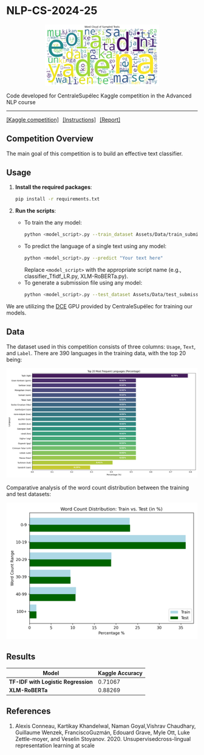 # NLP-CS-2024-25

<p align="center">
  <img src="Assets/Images/word_cloud-removebg-preview.png" alt="Word cloud" width="300">
</p>

Code developed for CentraleSupélec Kaggle competition in the Advanced NLP course

---

<div style="display: flex; gap: 10px;">
  <a href="https://www.kaggle.com/competitions/nlp-cs-2025/overview">[Kaggle competition]</a>
  <a href="https://github.com/PierreColombo/NLP-CS-2024-25/tree/main/kaggle_project">[Instructions]</a>
  <a href="https://plmlatex.math.cnrs.fr/3164218448nqxdntshvkgm">[Report]</a>
</div>

## Competition Overview

The main goal of this competition is to build an effective text classifier.

## Usage

1. **Install the required packages**:
    ```sh
    pip install -r requirements.txt
    ```

2. **Run the scripts**:
    - To train the any model:
        ```sh
        python <model_script>.py --train_dataset Assets/Data/train_submission.csv --train
        ```
    - To predict the language of a single text using any model:
        ```sh
        python <model_script>.py --predict "Your text here"
        ```
        Replace `<model_script>` with the appropriate script name (e.g., classifier_Tfidf_LR.py, XLM-RoBERTa.py).
    - To generate a submission file using any model:
        ```sh
        python <model_script>.py --test_dataset Assets/Data/test_submission.csv --submission Assets/Outputs/submission.csv
        ```

We are utilizing the [DCE](https://dce.pages.centralesupelec.fr/) GPU provided by CentraleSupélec for training our models.

## Data

The dataset used in this competition consists of three columns: `Usage`, `Text`, and `Label`. There are 390 languages in the training data, with the top 20 being:

<p align="center">
  <img src="Assets/Outputs/EDA/top_20_languages.png" alt="Word cloud" width="700">
</p>

Comparative analysis of the word count distribution between the training and test datasets:

<p align="center">
  <img src="Assets/Outputs/EDA/train_vs_test_word_count_bins_percent.png" alt="Word cloud" width="700">
</p>


## Results

| Model                          | Kaggle Accuracy               |
|--------------------------------|-----------|
| **TF-IDF with Logistic Regression** | 0.71067 |
| **XLM-RoBERTa**               | 0.88269 |

## References

1. Alexis Conneau, Kartikay Khandelwal, Naman Goyal,Vishrav Chaudhary, Guillaume Wenzek, FranciscoGuzmán,  Edouard  Grave,  Myle  Ott,  Luke  Zettle-moyer, and Veselin Stoyanov. 2020.  Unsupervisedcross-lingual representation learning at scale